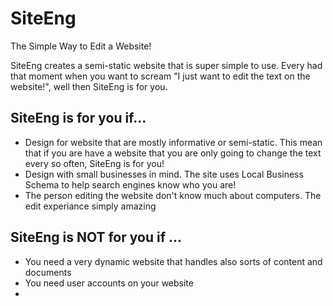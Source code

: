 SiteEng
=======

The Simple Way to Edit a Website!

SiteEng creates a semi-static website that is super simple to use. Every had that moment when you want to scream "I just want to edit the text on the website!", well then SiteEng is for you.

SiteEng is for you if...
-------------------------------
* Design for website that are mostly informative or semi-static. This mean that if you are have a website that you are only going to change the text every so often, SiteEng is for you!
* Design with small businesses in mind. The site uses Local Business Schema to help search engines know who you are!
* The person editing the website don't know much about computers. The edit experiance simply amazing


SiteEng is NOT for you if ...
--------------------------------------
* You need a very dynamic website that handles also sorts of content and documents
* You need user accounts on your website
* 


